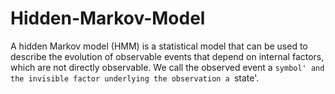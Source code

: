 # Hidden-Markov-Model
A hidden Markov model (HMM) is a statistical model that can be used to describe the evolution of observable events that depend on internal factors, which are not directly observable. We call the observed event a `symbol' and the invisible factor underlying the observation a `state'.

